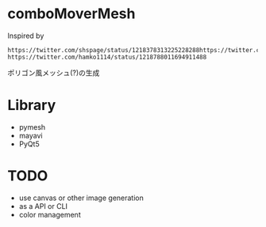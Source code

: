  # comboMoverMesh
Inspired by 
    
    https://twitter.com/shspage/status/1218378313225228288https://twitter.com/shspage/status/1218378313225228288
    https://twitter.com/hamko1114/status/1218788011694911488
         
 ポリゴン風メッシュ(?)の生成
 # Library 
 
* pymesh
* mayavi
* PyQt5

# TODO
 * use canvas or other image generation
 * as a API or CLI
 * color management